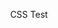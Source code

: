 <div align="center">
<p align="center">
    <p>CSS Test</p>
    <a target="_blank" href="https://panu.vercel.app/"></a>
  </p>
  </div>

